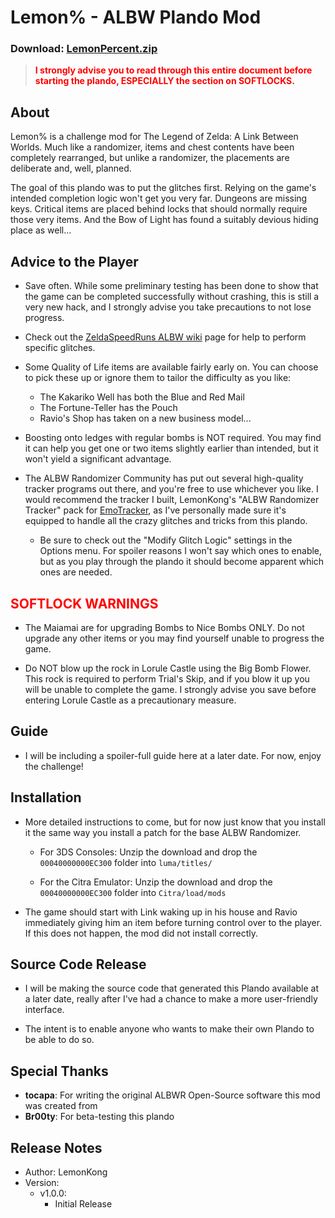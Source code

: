 # Lemon% - ALBW Plando Mod

### Download: [LemonPercent.zip](LemonPercent.zip)


<blockquote style="color: red; font-weight: bold;">
I strongly advise you to read through this entire document before starting the plando, ESPECIALLY the section on SOFTLOCKS.
</blockquote>

## About

Lemon% is a challenge mod for The Legend of Zelda: A Link Between Worlds. Much like a randomizer, items and chest contents have been completely rearranged, but unlike a randomizer, the placements are deliberate and, well, planned.

The goal of this plando was to put the glitches first. Relying on the game's intended completion logic won't get you very far. Dungeons are missing keys. Critical items are placed behind locks that should normally require those very items. And the Bow of Light has found a suitably devious hiding place as well...

## Advice to the Player

- Save often. While some preliminary testing has been done to show that the game can be completed successfully without crashing, this is still a very new hack, and I strongly advise you take precautions to not lose progress.


- Check out the [ZeldaSpeedRuns ALBW wiki](https://www.zeldaspeedruns.com/albw/) page for help to perform specific glitches.


- Some Quality of Life items are available fairly early on. You can choose to pick these up or ignore them to tailor the difficulty as you like:


    - The Kakariko Well has both the Blue and Red Mail
    - The Fortune-Teller has the Pouch
    - Ravio's Shop has taken on a new business model...


- Boosting onto ledges with regular bombs is NOT required. You may find it can help you get one or two items slightly earlier than intended, but it won't yield a significant advantage.


- The ALBW Randomizer Community has put out several high-quality tracker programs out there, and you're free to use whichever you like. I would recommend the tracker I built, LemonKong's "ALBW Randomizer Tracker" pack for [EmoTracker](https://emotracker.net/), as I've personally made sure it's equipped to handle all the crazy glitches and tricks from this plando. 

    - Be sure to check out the "Modify Glitch Logic" settings in the Options menu. For spoiler reasons I won't say which ones to enable, but as you play through the plando it should become apparent which ones are needed. 


<h2 style="color:red;">SOFTLOCK WARNINGS</h2>

- The Maiamai are for upgrading Bombs to Nice Bombs ONLY. Do not upgrade any other items or you may find yourself unable to progress the game.


- Do NOT blow up the rock in Lorule Castle using the Big Bomb Flower. This rock is required to perform Trial's Skip, and if you blow it up you will be unable to complete the game. I strongly advise you save before entering Lorule Castle as a precautionary measure.

## Guide

- I will be including a spoiler-full guide here at a later date. For now, enjoy the challenge!

## Installation

- More detailed instructions to come, but for now just know that you install it the same way you install a patch for the base ALBW Randomizer.

    - For 3DS Consoles: Unzip the download and drop the ```00040000000EC300``` folder into ```luma/titles/```

    - For the Citra Emulator: Unzip the download and drop the ```00040000000EC300``` folder into ```Citra/load/mods```


- The game should start with Link waking up in his house and Ravio immediately giving him an item before turning control over to the player. If this does not happen, the mod did not install correctly.

## Source Code Release

- I will be making the source code that generated this Plando available at a later date, really after I've had a chance to make a more user-friendly interface.


- The intent is to enable anyone who wants to make their own Plando to be able to do so.

## Special Thanks

- **tocapa**: For writing the original ALBWR Open-Source software this mod was created from
- **Br00ty**: For beta-testing this plando


## Release Notes

- Author: LemonKong
- Version:
    - v1.0.0:
        - Initial Release





















